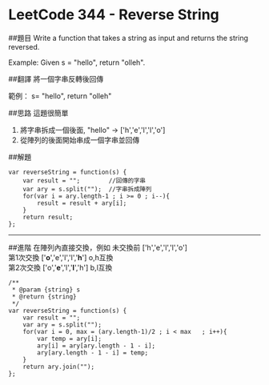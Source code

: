 # LeetCode 344 - Reverse String
##題目
Write a function that takes a string as input and returns the string reversed.

Example:
Given s = "hello", return "olleh".

##翻譯
將一個字串反轉後回傳  

範例：
s= "hello", return "olleh"

##思路
這題很簡單
1. 將字串拆成一個後面, "hello" -> ['h','e','l','l','o']
2. 從陣列的後面開始串成一個字串並回傳

##解題
```
var reverseString = function(s) {
    var result = "";        //回傳的字串
    var ary = s.split("");  //字串拆成陣列
    for(var i = ary.length-1 ; i >= 0 ; i--){
        result = result + ary[i];  
    }
    return result;
};

```



---

##進階
在陣列內直接交換，例如 
未交換前   ['h','e','l','l','o']   
第1次交換  ['**o**','e','l','l','**h**'] o,h互換  
第2次交換  ['o','**e**','l','**l**','h'] b,l互換  

```
/**
 * @param {string} s
 * @return {string}
 */
var reverseString = function(s) {
    var result = "";
    var ary = s.split("");
    for(var i = 0, max = (ary.length-1)/2 ; i < max   ; i++){
        var temp = ary[i];
        ary[i] = ary[ary.length - 1 - i];
        ary[ary.length - 1 - i] = temp;
    }
    return ary.join("");
};
```
